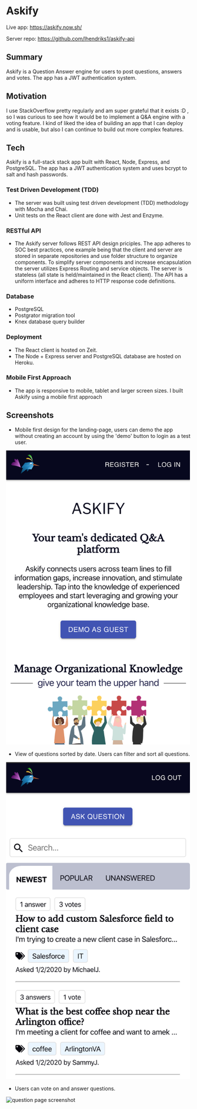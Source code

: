 # Askify
Live app: https://askify.now.sh/

Server repo: https://github.com/lhendriks1/askify-api

## Summary
Askify is a Question Answer engine for users to post questions, answers and votes. The app has a JWT authentication system.

## Motivation
I use StackOverflow pretty regularly and am super grateful that it exists :D , so I was curious to see how it would be to implement a Q&A engine with a voting feature. I kind of liked the idea of building an app that I can deploy and is usable, but also I can continue to build out more complex features.

## Tech
Askify is a full-stack stack app built with React, Node, Express, and PostgreSQL. The app has a JWT authentication system and uses bcrypt to salt and hash passwords. 

### Test Driven Development (TDD)
- The server was built using test driven development (TDD) methodology with Mocha and Chai. 
- Unit tests on the React client are done with Jest and Enzyme.

### RESTful API
- The Askify server follows REST API design priciples. The app adheres to SOC best practices, one example being that the client and server are stored in separate repositories and use folder structure to organize components. To simplify server components and increase encapsulation the server utilizes Express Routing and service objects. The server is stateless (all state is held/maintained in the React client). The API has a uniform interface and adheres to HTTP response code definitions.

### Database
- PostgreSQL
- Postgrator migration tool
- Knex database query builder

### Deployment
- The React client is hosted on Zeit.
- The Node + Express server and PostgreSQL database are hosted on Heroku.

### Mobile First Approach
- The app is responsive to mobile, tablet and larger screen sizes. I built Askify using a mobile first approach

## Screenshots
- Mobile first design for the landing-page, users can demo the app without creating an account by using the 'demo' button to login as a test user.
<img src="./screenshots/landing_page1.png" alt="search box" width="500" >

- View of questions sorted by date. Users can filter and sort all questions.
<img src="./screenshots/questions_nav.png" alt="questions navigation screenshot" width="500" >

- Users can vote on and answer questions.
<img src="./screenshots/questions_page.png" alt="question page screenshot" width="500" >
